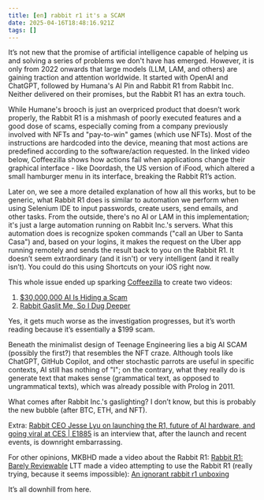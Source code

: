 ```yaml
---
title: [en] rabbit r1 it's a SCAM
date: 2025-04-16T18:48:16.921Z
tags: []
---
```


It’s not new that the promise of artificial intelligence capable of helping us and solving a series of problems we don't have has emerged. However, it is only from 2022 onwards that large models (LLM, LAM, and others) are gaining traction and attention worldwide. It started with OpenAI and ChatGPT, followed by Humana's AI Pin and Rabbit R1 from Rabbit Inc. Neither delivered on their promises, but the Rabbit R1 has an extra touch.

While Humane's brooch is just an overpriced product that doesn’t work properly, the Rabbit R1 is a mishmash of poorly executed features and a good dose of scams, especially coming from a company previously involved with NFTs and "pay-to-win" games (which use NFTs). Most of the instructions are hardcoded into the device, meaning that most actions are predefined according to the software/action requested. In the linked video below, Coffeezilla shows how actions fail when applications change their graphical interface - like Doordash, the US version of iFood, which altered a small hamburger menu in its interface, breaking the Rabbit R1’s action.

Later on, we see a more detailed explanation of how all this works, but to be generic, what Rabbit R1 does is similar to automation we perform when using Selenium IDE to input passwords, create users, send emails, and other tasks. From the outside, there's no AI or LAM in this implementation; it's just a large automation running on Rabbit Inc.'s servers. What this automation does is recognize spoken commands ("call an Uber to Santa Casa") and, based on your logins, it makes the request on the Uber app running remotely and sends the result back to you on the Rabbit R1. It doesn’t seem extraordinary (and it isn't) or very intelligent (and it really isn’t). You could do this using Shortcuts on your iOS right now.

This whole issue ended up sparking [Coffeezilla](https://www.youtube.com/@Coffeezilla) to create two videos:

1. [$30,000,000 AI Is Hiding a Scam](https://www.youtube.com/watch?v=NPOHf20slZg)
2. [Rabbit Gaslit Me, So I Dug Deeper](https://www.youtube.com/watch?v=zLvFc_24vSM)

Yes, it gets much worse as the investigation progresses, but it’s worth reading because it’s essentially a $199 scam.

Beneath the minimalist design of Teenage Engineering lies a big AI SCAM (possibly the first?) that resembles the NFT craze. Although tools like ChatGPT, GitHub Copilot, and other stochastic parrots are useful in specific contexts, AI still has nothing of "I"; on the contrary, what they really do is generate text that makes sense (grammatical text, as opposed to ungrammatical texts), which was already possible with Prolog in 2011.

What comes after Rabbit Inc.'s gaslighting? I don’t know, but this is probably the new bubble (after BTC, ETH, and NFT).

Extra: [Rabbit CEO Jesse Lyu on launching the R1, future of AI hardware, and going viral at CES | E1885](https://www.youtube.com/watch?v=X-MNgciL5hw) is an interview that, after the launch and recent events, is downright embarrassing.

For other opinions, MKBHD made a video about the Rabbit R1: [Rabbit R1: Barely Reviewable](https://www.youtube.com/watch?v=ddTV12hErTc)
LTT made a video attempting to use the Rabbit R1 (really trying, because it seems impossible): [An ignorant rabbit r1 unboxing](https://youtu.be/HcPjineZdqQ?si=dAHYqvIm7E4IkocW)

It’s all downhill from here.
